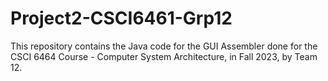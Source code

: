 # Project2-CSCI6461-Grp12

This repository contains the Java code for the GUI Assembler done for the CSCI 6464 Course - Computer System Architecture, in Fall 2023, by Team 12.

